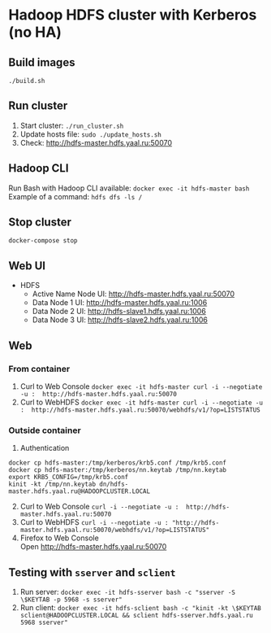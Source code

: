 # Hadoop HDFS cluster with Kerberos (no HA)

## Build images

`./build.sh`

## Run cluster

1. Start cluster: `./run_cluster.sh`
2. Update hosts file: `sudo ./update_hosts.sh`
3. Check: http://hdfs-master.hdfs.yaal.ru:50070

## Hadoop CLI

Run Bash with Hadoop CLI available: `docker exec -it hdfs-master bash`  
Example of a command: `hdfs dfs -ls /`

## Stop cluster

`docker-compose stop`

## Web UI

- HDFS
    - Active Name Node UI: http://hdfs-master.hdfs.yaal.ru:50070
    - Data Node 1 UI: http://hdfs-master.hdfs.yaal.ru:1006
    - Data Node 2 UI: http://hdfs-slave1.hdfs.yaal.ru:1006
    - Data Node 3 UI: http://hdfs-slave2.hdfs.yaal.ru:1006

## Web

### From container

1. Curl to Web Console
   `docker exec -it hdfs-master curl -i --negotiate -u :  http://hdfs-master.hdfs.yaal.ru:50070`
2. Curl to WebHDFS
   `docker exec -it hdfs-master curl -i --negotiate -u :  http://hdfs-master.hdfs.yaal.ru:50070/webhdfs/v1/?op=LISTSTATUS`

### Outside container

1. Authentication

```
docker cp hdfs-master:/tmp/kerberos/krb5.conf /tmp/krb5.conf
docker cp hdfs-master:/tmp/kerberos/nn.keytab /tmp/nn.keytab
export KRB5_CONFIG=/tmp/krb5.conf
kinit -kt /tmp/nn.keytab dn/hdfs-master.hdfs.yaal.ru@HADOOPCLUSTER.LOCAL
```

2. Curl to Web Console
   `curl -i --negotiate -u :  http://hdfs-master.hdfs.yaal.ru:50070`
3. Curl to WebHDFS
   `curl -i --negotiate -u : "http://hdfs-master.hdfs.yaal.ru:50070/webhdfs/v1/?op=LISTSTATUS"`
4. Firefox to Web Console  
   Open http://hdfs-master.hdfs.yaal.ru:50070

## Testing with `sserver` and `sclient`

1. Run server: `docker exec -it hdfs-sserver bash -c "sserver -S \$KEYTAB -p 5968 -s sserver"`
2. Run client:
   `docker exec -it hdfs-sclient bash -c "kinit -kt \$KEYTAB sclient@HADOOPCLUSTER.LOCAL && sclient hdfs-sserver.hdfs.yaal.ru 5968 sserver"`